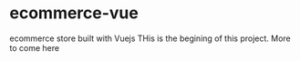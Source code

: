 # ecommerce-vue
ecommerce store built with Vuejs
THis is the begining of this project.
More to come here
